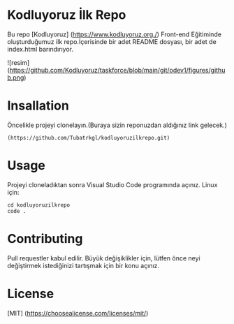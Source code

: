 # Kodluyoruz İlk Repo
Bu repo [Kodluyoruz] (https://www.kodluyoruz.org./) Front-end Eğitiminde oluşturduğumuz ilk repo.İçerisinde bir adet README dosyası, bir adet de index.html barındırıyor.

![resim] (https://github.com/Kodluyoruz/taskforce/blob/main/git/odev1/figures/github.png)

# Insallation
Öncelikle projeyi clonelayın.(Buraya sizin reponuzdan aldığınız link gelecek.)
```
(https://github.com/Tubatrkgl/kodluyoruzilkrepo.git)
```
# Usage
Projeyi cloneladıktan sonra Visual Studio Code programında açınız.
Linux için:
```
cd kodluyoruzilkrepo
code .
```
# Contributing
Pull requestler kabul edilir. Büyük değişiklikler için, lütfen önce neyi değiştirmek istediğinizi tartışmak için bir konu açınız.

# License
[MIT] (https://choosealicense.com/licenses/mit/)
